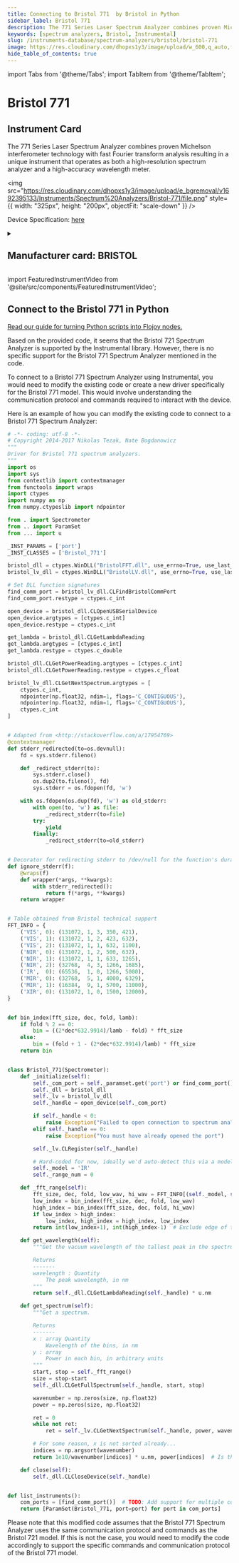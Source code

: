 ```yaml
---
title: Connecting to Bristol 771  by Bristol in Python
sidebar_label: Bristol 771 
description: The 771 Series Laser Spectrum Analyzer combines proven Michelson interferometer technology with fast Fourier transform analysis resulting in a unique instrument that operates as both a high-resolution spectrum analyzer and a high-accuracy wavelength meter.
keywords: [spectrum analyzers, Bristol, Instrumental]
slug: /instruments-database/spectrum-analyzers/bristol/bristol-771
image: https://res.cloudinary.com/dhopxs1y3/image/upload/w_600,q_auto,f_auto/e_bgremoval/v1692395133/Instruments/Spectrum%20Analyzers/Bristol-771/file.jpg
hide_table_of_contents: true
---
```


import Tabs from '@theme/Tabs';
import TabItem from '@theme/TabItem';

# Bristol 771 

## Instrument Card

<div className="flex">

<div>

The 771 Series Laser Spectrum Analyzer combines proven Michelson interferometer technology with fast Fourier transform analysis resulting in a unique instrument that operates as both a high-resolution spectrum analyzer and a high-accuracy wavelength meter.

</div>

<img src="https://res.cloudinary.com/dhopxs1y3/image/upload/e_bgremoval/v1692395133/Instruments/Spectrum%20Analyzers/Bristol-771/file.png" style={{ width: "325px", height: "200px", objectFit: "scale-down" }} />

</div>

<div className="flex text-center">

<p>Device Specification: <a target="\_blank" href="https://bristolinst.wpenginepowered.com//wp-content/uploads/2020/01/Bristol-771-Series-Laser-Spectrum-Analyzer-Specifications.pdf">here</a></p>

</div>

<details style={{ marginTop: "15px"}}>
<summary><h2>Manufacturer card: BRISTOL</h2></summary>

<img src="https://res.cloudinary.com/dhopxs1y3/image/upload/v1692806185/Instruments/Vendor%20Logos/Bristol_Instruments.png" style={{ width: "100%", height: "170px",objectFit: "scale-down" }} />

**Bristol Instruments**' Wavelength Meters Are For Scientists And Engineers. Precise laser wavelength measurement and complete spectral analysis. Reliable accuracy.

<ul>
  <li>Headquarters: USA</li>
  <li>Yearly Revenue (millions, USD): 7.1</li>
  <li>Vendor Website: <a href="https://www.bristol-inst.com/">here</a></li>
</ul>
</details>

import FeaturedInstrumentVideo from '@site/src/components/FeaturedInstrumentVideo';

<FeaturedInstrumentVideo category='SPECTRUM_ANALYZERS' manufacturer='BRISTOL'></FeaturedInstrumentVideo>


## Connect to the Bristol 771  in Python

[Read our guide for turning Python scripts into Flojoy nodes.](https://docs.flojoy.ai/custom-nodes/creating-custom-node/)
<Tabs>

<TabItem value="Flojoy" label="Flojoy" className="flojoy-instrument-tabs">

<NodeCardCollection category='SPECTRUM_ANALYZERS' manufacturer='BRISTOL'></NodeCardCollection>

</TabItem>
<TabItem value="Instrumental" label="Instrumental">

Based on the provided code, it seems that the Bristol 721 Spectrum Analyzer is supported by the Instrumental library. However, there is no specific support for the Bristol 771 Spectrum Analyzer mentioned in the code.

To connect to a Bristol 771 Spectrum Analyzer using Instrumental, you would need to modify the existing code or create a new driver specifically for the Bristol 771 model. This would involve understanding the communication protocol and commands required to interact with the device.

Here is an example of how you can modify the existing code to connect to a Bristol 771 Spectrum Analyzer:

```python
# -*- coding: utf-8 -*-
# Copyright 2014-2017 Nikolas Tezak, Nate Bogdanowicz
"""
Driver for Bristol 771 spectrum analyzers.
"""
import os
import sys
from contextlib import contextmanager
from functools import wraps
import ctypes
import numpy as np
from numpy.ctypeslib import ndpointer

from . import Spectrometer
from .. import ParamSet
from ... import u

_INST_PARAMS = ['port']
_INST_CLASSES = ['Bristol_771']

bristol_dll = ctypes.WinDLL("BristolFFT.dll", use_errno=True, use_last_error=True)
bristol_lv_dll = ctypes.WinDLL("BristolLV.dll", use_errno=True, use_last_error=True)

# Set DLL function signatures
find_comm_port = bristol_lv_dll.CLFindBristolCommPort
find_comm_port.restype = ctypes.c_int

open_device = bristol_dll.CLOpenUSBSerialDevice
open_device.argtypes = [ctypes.c_int]
open_device.restype = ctypes.c_int

get_lambda = bristol_dll.CLGetLambdaReading
get_lambda.argtypes = [ctypes.c_int]
get_lambda.restype = ctypes.c_double

bristol_dll.CLGetPowerReading.argtypes = [ctypes.c_int]
bristol_dll.CLGetPowerReading.restype = ctypes.c_float

bristol_lv_dll.CLGetNextSpectrum.argtypes = [
    ctypes.c_int,
    ndpointer(np.float32, ndim=1, flags='C_CONTIGUOUS'),
    ndpointer(np.float32, ndim=1, flags='C_CONTIGUOUS'),
    ctypes.c_int
]


# Adapted from <http://stackoverflow.com/a/17954769>
@contextmanager
def stderr_redirected(to=os.devnull):
    fd = sys.stderr.fileno()

    def _redirect_stderr(to):
        sys.stderr.close()
        os.dup2(to.fileno(), fd)
        sys.stderr = os.fdopen(fd, 'w')

    with os.fdopen(os.dup(fd), 'w') as old_stderr:
        with open(to, 'w') as file:
            _redirect_stderr(to=file)
        try:
            yield
        finally:
            _redirect_stderr(to=old_stderr)


# Decorator for redirecting stderr to /dev/null for the function's duration
def ignore_stderr(f):
    @wraps(f)
    def wrapper(*args, **kwargs):
        with stderr_redirected():
            return f(*args, **kwargs)
    return wrapper


# Table obtained from Bristol technical support
FFT_INFO = {
    ('VIS', 0): (131072, 1, 3, 350, 421),
    ('VIS', 1): (131072, 1, 2, 423, 632),
    ('VIS', 2): (131072, 1, 1, 632, 1100),
    ('NIR', 0): (131072, 1, 2, 500, 632),
    ('NIR', 1): (131072, 1, 1, 633, 1265),
    ('NIR', 2): (32768,  4, 3, 1266, 1685),
    ('IR',  0): (65536,  1, 0, 1266, 5000),
    ('MIR', 0): (32768,  5, 1, 4000, 6329),
    ('MIR', 1): (16384,  9, 1, 5700, 11000),
    ('XIR', 0): (131072, 1, 0, 1500, 12000),
}


def bin_index(fft_size, dec, fold, lamb):
    if fold % 2 == 0:
        bin = ((2*dec*632.9914)/lamb - fold) * fft_size
    else:
        bin = (fold + 1 - (2*dec*632.9914)/lamb) * fft_size
    return bin


class Bristol_771(Spectrometer):
    def _initialize(self):
        self._com_port = self._paramset.get('port') or find_comm_port()
        self._dll = bristol_dll
        self._lv = bristol_lv_dll
        self._handle = open_device(self._com_port)

        if self._handle < 0:
            raise Exception("Failed to open connection to spectrum analyzer")
        elif self._handle == 0:
            raise Exception("You must have already opened the port")

        self._lv.CLRegister(self._handle)

        # Hard-coded for now, ideally we'd auto-detect this via a model byte or something
        self._model = 'IR'
        self._range_num = 0

    def _fft_range(self):
        fft_size, dec, fold, low_wav, hi_wav = FFT_INFO[(self._model, self._range_num)]
        low_index = bin_index(fft_size, dec, fold, low_wav)
        high_index = bin_index(fft_size, dec, fold, hi_wav)
        if low_index > high_index:
            low_index, high_index = high_index, low_index
        return int(low_index+1), int(high_index-1)  # Exclude edge of the range to be safe

    def get_wavelength(self):
        """Get the vacuum wavelength of the tallest peak in the spectrum

        Returns
        -------
        wavelength : Quantity
            The peak wavelength, in nm
        """
        return self._dll.CLGetLambdaReading(self._handle) * u.nm

    def get_spectrum(self):
        """Get a spectrum.

        Returns
        -------
        x : array Quantity
            Wavelength of the bins, in nm
        y : array
            Power in each bin, in arbitrary units
        """
        start, stop = self._fft_range()
        size = stop-start
        self._dll.CLGetFullSpectrum(self._handle, start, stop)

        wavenumber = np.zeros(size, np.float32)
        power = np.zeros(size, np.float32)

        ret = 0
        while not ret:
            ret = self._lv.CLGetNextSpectrum(self._handle, power, wavenumber, size)

        # For some reason, x is not sorted already...
        indices = np.argsort(wavenumber)
        return 1e10/wavenumber[indices] * u.nm, power[indices]  # Is this scaling right?

    def close(self):
        self._dll.CLCloseDevice(self._handle)


def list_instruments():
    com_ports = [find_comm_port()]  # TODO: Add support for multiple connected devices
    return [ParamSet(Bristol_771, port=port) for port in com_ports]
```

Please note that this modified code assumes that the Bristol 771 Spectrum Analyzer uses the same communication protocol and commands as the Bristol 721 model. If this is not the case, you would need to modify the code accordingly to support the specific commands and communication protocol of the Bristol 771 model.

</TabItem>
</Tabs>